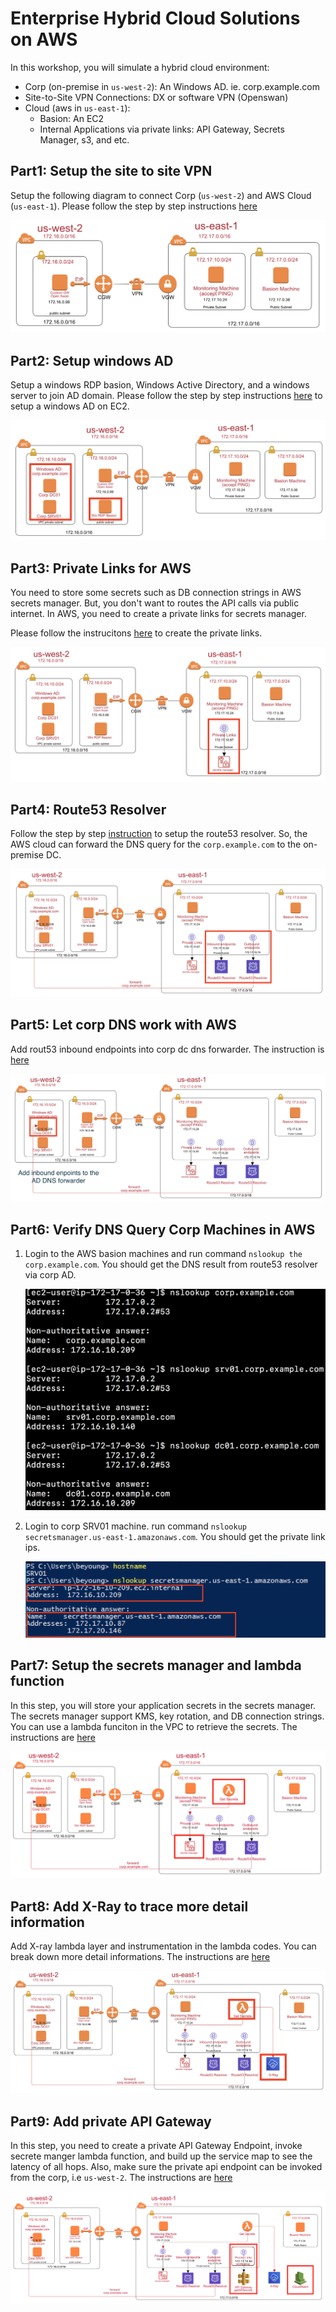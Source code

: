 # Enterprise Hybrid Cloud Solutions on AWS

In this workshop, you will simulate a hybrid cloud environment:

- Corp (on-premise in `us-west-2`): An Windows AD. ie. corp.example.com
- Site-to-Site VPN Connections: DX or software VPN (Openswan)
- Cloud (aws in `us-east-1`): 
	- Basion: An EC2
	- Internal Applications via private links: API Gateway, Secrets Manager, s3, and etc.


## Part1: Setup the site to site VPN
Setup the following diagram to connect Corp (`us-west-2`) and AWS Cloud (`us-east-1`). Please follow the step by step instructions [here](https://github.com/imyoungyang/myAWSStudyBlog/tree/master/openswan)

![](./images/01-archi.png)

## Part2: Setup windows AD
Setup a windows RDP basion, Windows Active Directory, and a windows server to join AD domain. Please follow the step by step instructions [here](https://github.com/imyoungyang/myAWSStudyBlog/tree/master/windows-ad-on-ec2) to setup a windows AD on EC2.

![](./images/02-archi.png)

## Part3: Private Links for AWS
You need to store some secrets such as DB connection strings in AWS secrets manager. But, you don't want to routes the API calls via public internet. In AWS, you need to create a private links for secrets manager.

Please follow the instrucitons [here](https://github.com/imyoungyang/myAWSStudyBlog/tree/master/vpc-private-link) to create the private links.

![](./images/03-archi.png)

## Part4: Route53 Resolver

Follow the step by step [instruction](https://github.com/imyoungyang/myAWSStudyBlog/tree/master/route53-resolver) to setup the route53 resolver. So, the AWS cloud can forward the DNS query for the `corp.example.com` to the on-premise DC.

![](./images/04-archi.png)

## Part5: Let corp DNS work with AWS

Add rout53 inbound endpoints into corp dc dns forwarder. The instruction is [here](https://github.com/imyoungyang/myAWSStudyBlog/tree/master/win-dns-forwarder)

![](./images/05-archi.png)

## Part6: Verify DNS Query Corp Machines in AWS

1. Login to the AWS basion machines and run command `nslookup the corp.example.com`. You should get the DNS result from route53 resolver via corp AD.

	![](./images/verify-01.png)

2. Login to corp SRV01 machine. run command `nslookup secretsmanager.us-east-1.amazonaws.com`. You should get the private link ips.

	![](./images/verify-02.png)
	
## Part7: Setup the secrets manager and lambda function

In this step, you will store your application secrets in the secrets manager. The secrets manager support KMS, key rotation, and DB connection strings. You can use a lambda funciton in the VPC to retrieve the secrets. The instructions are [here](https://github.com/imyoungyang/myAWSStudyBlog/tree/master/secrets-manager)

![](./images/06-archi.png)

## Part8: Add X-Ray to trace more detail information

Add X-ray lambda layer and instrumentation in the lambda codes. You can break down more detail informations. The instructions are [here](https://github.com/imyoungyang/myAWSStudyBlog/tree/master/x-ray)

![](./images/07-archi.png)

## Part9: Add private API Gateway

In this step, you need to create a private API Gateway Endpoint, invoke secrete manger lambda function, and build up the service map to see the latency of all hops. Also, make sure the private api endpoint can be invoked from the corp, i.e `us-west-2`. The instructions are [here](https://github.com/imyoungyang/myAWSStudyBlog/tree/master/apigw-private)

![](./images/08-archi.png)